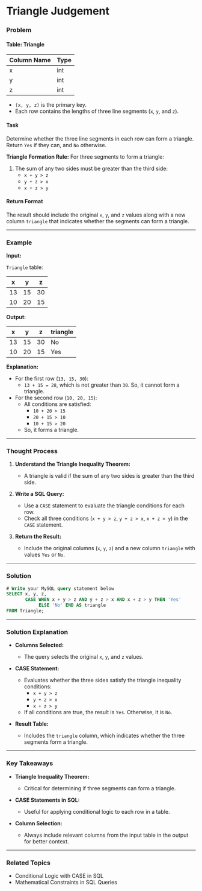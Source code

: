# Triangle Judgement

### Problem

#### Table: Triangle

| Column Name | Type |
|-------------|------|
| x           | int  |
| y           | int  |
| z           | int  |

- `(x, y, z)` is the primary key.
- Each row contains the lengths of three line segments (`x`, `y`, and `z`).

#### Task
Determine whether the three line segments in each row can form a triangle. Return `Yes` if they can, and `No` otherwise.

**Triangle Formation Rule:**
For three segments to form a triangle:
1. The sum of any two sides must be greater than the third side:
   - `x + y > z`
   - `y + z > x`
   - `x + z > y`

#### Return Format
The result should include the original `x`, `y`, and `z` values along with a new column `triangle` that indicates whether the segments can form a triangle.

---

### Example

**Input:**

`Triangle` table:

| x  | y  | z  |
|----|----|----|
| 13 | 15 | 30 |
| 10 | 20 | 15 |

**Output:**

| x  | y  | z  | triangle |
|----|----|----|----------|
| 13 | 15 | 30 | No       |
| 10 | 20 | 15 | Yes      |

**Explanation:**
- For the first row (`13, 15, 30`):
  - `13 + 15 = 28`, which is not greater than `30`. So, it cannot form a triangle.
- For the second row (`10, 20, 15`):
  - All conditions are satisfied:
    - `10 + 20 > 15`
    - `20 + 15 > 10`
    - `10 + 15 > 20`
  - So, it forms a triangle.

---

### Thought Process

1. **Understand the Triangle Inequality Theorem:**
   - A triangle is valid if the sum of any two sides is greater than the third side.

2. **Write a SQL Query:**
   - Use a `CASE` statement to evaluate the triangle conditions for each row.
   - Check all three conditions (`x + y > z`, `y + z > x`, `x + z > y`) in the `CASE` statement.

3. **Return the Result:**
   - Include the original columns (`x`, `y`, `z`) and a new column `triangle` with values `Yes` or `No`.

---

### Solution

```sql
# Write your MySQL query statement below
SELECT x, y, z,
       CASE WHEN x + y > z AND y + z > x AND x + z > y THEN 'Yes'
            ELSE 'No' END AS triangle
FROM Triangle;
```

---

### Solution Explanation

- **Columns Selected:**
  - The query selects the original `x`, `y`, and `z` values.

- **CASE Statement:**
  - Evaluates whether the three sides satisfy the triangle inequality conditions:
    - `x + y > z`
    - `y + z > x`
    - `x + z > y`
  - If all conditions are true, the result is `Yes`. Otherwise, it is `No`.

- **Result Table:**
  - Includes the `triangle` column, which indicates whether the three segments form a triangle.

---

### Key Takeaways

- **Triangle Inequality Theorem:**
  - Critical for determining if three segments can form a triangle.

- **CASE Statements in SQL:**
  - Useful for applying conditional logic to each row in a table.

- **Column Selection:**
  - Always include relevant columns from the input table in the output for better context.

---

### Related Topics
- Conditional Logic with CASE in SQL
- Mathematical Constraints in SQL Queries
